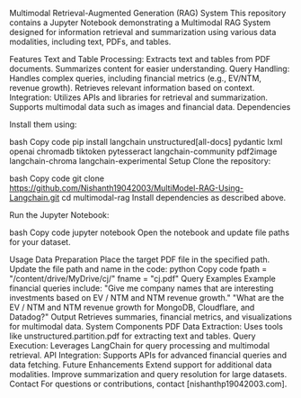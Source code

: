 Multimodal Retrieval-Augmented Generation (RAG) System
This repository contains a Jupyter Notebook demonstrating a Multimodal RAG System designed for information retrieval and summarization using various data modalities, including text, PDFs, and tables.

Features
Text and Table Processing:
Extracts text and tables from PDF documents.
Summarizes content for easier understanding.
Query Handling:
Handles complex queries, including financial metrics (e.g., EV/NTM, revenue growth).
Retrieves relevant information based on context.
Integration:
Utilizes APIs and libraries for retrieval and summarization.
Supports multimodal data such as images and financial data.
Dependencies
      
Install them using:

bash
Copy code
pip install langchain unstructured[all-docs] pydantic lxml openai chromadb tiktoken pytesseract langchain-community pdf2image langchain-chroma langchain-experimental
Setup
Clone the repository:

bash
Copy code
git clone https://github.com/Nishanth19042003/MultiModel-RAG-Using-Langchain.git
cd multimodal-rag
Install dependencies as described above.

Run the Jupyter Notebook:

bash
Copy code
jupyter notebook
Open the notebook and update file paths for your dataset.

Usage
Data Preparation
Place the target PDF file in the specified path.
Update the file path and name in the code:
python
Copy code
fpath = "/content/drive/MyDrive/cj/"
fname = "cj.pdf"
Query Examples
Example financial queries include:
"Give me company names that are interesting investments based on EV / NTM and NTM revenue growth."
"What are the EV / NTM and NTM revenue growth for MongoDB, Cloudflare, and Datadog?"
Output
Retrieves summaries, financial metrics, and visualizations for multimodal data.
System Components
PDF Data Extraction: Uses tools like unstructured.partition.pdf for extracting text and tables.
Query Execution: Leverages LangChain for query processing and multimodal retrieval.
API Integration: Supports APIs for advanced financial queries and data fetching.
Future Enhancements
Extend support for additional data modalities.
Improve summarization and query resolution for large datasets.
Contact
For questions or contributions, contact [nishanthp19042003.com].
